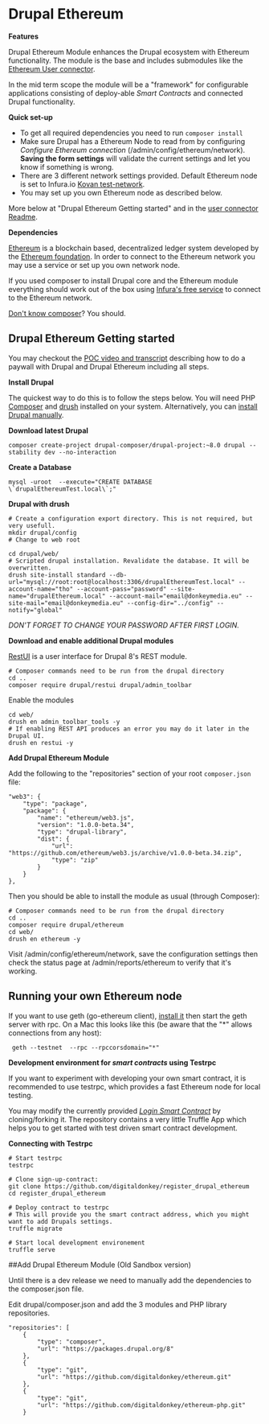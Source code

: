 Drupal Ethereum
===============
 

**Features**

Drupal Ethereum Module enhances the Drupal ecosystem with Ethereum functionality.
The module is the base and includes submodules like the [Ethereum User connector](https://github.com/digitaldonkey/ethereum/blob/8.x-1.x/ethereum_user_connector/Readme.md).

In the mid term scope the module will be a "framework" for configurable applications consisting of deploy-able _Smart Contracts_ and connected Drupal functionality. 



**Quick set-up**

* To get all required dependencies you need to run `composer install`  
* Make sure Drupal has a Ethereum Node to read from by configuring *Configure Ethereum connection* (/admin/config/ethereum/network). **Saving the form settings** will validate the current settings and let you know if something is wrong. 
* There are 3 different network settings provided. Default Ethereum node is set to Infura.io <a href="kovan.etherscan.io">Kovan test-network</a>.
* You may set up you own Ethereum node as described below. 
 
More below at "Drupal Ethereum Getting started" and in the <a href="https://github.com/digitaldonkey/ethereum/blob/8.x-1.x/ethereum_user_connector/Readme.md">user connector Readme</a>. 
 
**Dependencies** 

<a href="https://en.wikipedia.org/wiki/Ethereum">Ethereum</a> is a blockchain based, decentralized ledger system developed by the <a href="https://www.ethereum.org/">Ethereum foundation</a>. In order to connect to the Ethereum network you may use a service or set up you own network node.

If you used composer to install Drupal core and the Ethereum module everything should work out of the box using <a href="infura.io">Infura's free service</a> to connect to the Ethereum network. 

<a href="https://www.lullabot.com/articles/goodbye-drush-make-hello-composer">Don't know composer</a>? You should. 

 
 
## Drupal Ethereum Getting started

You may checkout the <a href="https://www.youtube.com/watch?v=Y5Sa7QtpXSE">POC video and transcript</a> describing how to do a paywall with Drupal and Drupal Ethereum including all steps.


**Install Drupal** 

The quickest way to do this is to follow the steps below. You will need PHP [Composer](https://getcomposer.org/) and [drush](http://www.drush.org/en/master/) installed on your system. Alternatively, you can <a href="https://www.drupal.org/docs/8/install">install Drupal manually</a>. 

**Download latest Drupal**

```
composer create-project drupal-composer/drupal-project:~8.0 drupal --stability dev --no-interaction
```

**Create a Database**

```
mysql -uroot  --execute="CREATE DATABASE \`drupalEthereumTest.local\`;"
```

**Drupal with drush**

```
# Create a configuration export directory. This is not required, but very usefull.
mkdir drupal/config
# Change to web root 

cd drupal/web/
# Scripted drupal installation. Revalidate the database. It will be overwritten.
drush site-install standard --db-url="mysql://root:root@localhost:3306/drupalEthereumTest.local" --account-name="tho" --account-pass="password" --site-name="drupalEthereum.local" --account-mail="email@donkeymedia.eu" --site-mail="email@donkeymedia.eu" --config-dir="../config" --notify="global"
```

_DON'T FORGET TO CHANGE YOUR PASSWORD AFTER FIRST LOGIN._

**Download and enable additional Drupal modules**

[RestUI](https://www.drupal.org/project/restui) is a user interface for Drupal 8's REST module.

```
# Composer commands need to be run from the drupal directory
cd ..
composer require drupal/restui drupal/admin_toolbar
``` 
Enable the modules

```
cd web/
drush en admin_toolbar_tools -y
# If enabling REST API produces an error you may do it later in the Drupal UI.
drush en restui -y
```

**Add Drupal Ethereum Module**

Add the following to the "repositories" section of your root `composer.json` file:

```
"web3": {
    "type": "package",
    "package": {
        "name": "ethereum/web3.js",
        "version": "1.0.0-beta.34",
        "type": "drupal-library",
        "dist": {
            "url": "https://github.com/ethereum/web3.js/archive/v1.0.0-beta.34.zip",
            "type": "zip"
        }
    }
},
```

Then you should be able to install the module as usual (through Composer):

```
# Composer commands need to be run from the drupal directory
cd ..
composer require drupal/ethereum
cd web/
drush en ethereum -y
```

Visit /admin/config/ethereum/network, save the configuration settings then check the status page at /admin/reports/ethereum to verify that it's working.


## Running your own Ethereum node

If you want to use geth (go-ethereum client), <a href="https://github.com/ethereum/go-ethereum/wiki/Building-Ethereum">install it</a> then start the geth server with rpc.
On a Mac this looks like this (be aware that the "*" allows connections from any host):

``` 
 geth --testnet  --rpc --rpccorsdomain="*"
``` 


**Development environment for *smart contracts* using Testrpc**

If you want to experiment with developing your own smart contract, it is recommended to use testrpc, which provides a fast Ethereum node for local testing. 

You may modify the currently provided *<a href="https://github.com/digitaldonkey/register_drupal_ethereum">Login Smart Contract</a>* by cloning/forking it. The repository contains a very little Truffle App which helps you to get started with test driven smart contract development. 

**Connecting with Testrpc**

``` 
# Start testrpc
testrpc

# Clone sign-up-contract:
git clone https://github.com/digitaldonkey/register_drupal_ethereum
cd register_drupal_ethereum

# Deploy contract to testrpc
# This will provide you the smart contract address, which you might want to add Drupals settings. 
truffle migrate

# Start local development environement
truffle serve
```  

##Add Drupal Ethereum Module (Old Sandbox version)


Until there is a dev release we need to manually add the dependencies to the composer.json file. 

Edit drupal/composer.json and add the 3 modules and PHP library repositories. 

```
"repositories": [
    {
        "type": "composer",
        "url": "https://packages.drupal.org/8"
    },
    {
        "type": "git",
        "url": "https://github.com/digitaldonkey/ethereum.git"
    },
    {
        "type": "git",
        "url": "https://github.com/digitaldonkey/ethereum-php.git"
    }
```


